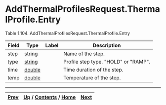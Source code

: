 # AddThermalProfilesRequest.ThermalProfile.Entry

Table 1.104. AddThermalProfilesRequest.ThermalProfile.Entry

Field| Type| Label| Description  
---|---|---|---  
step| [string](ch01s11.md "gRPC Scalar Value Types")|  | Name of the step.   
type| [string](ch01s11.md "gRPC Scalar Value Types")|  | Profile step type. "HOLD" or "RAMP".   
time| [double](ch01s11.md "gRPC Scalar Value Types")|  | Time duration of the step.   
temp| [double](ch01s11.md "gRPC Scalar Value Types")|  | Temperature of the step.   
  
  

* * *

[Prev](ch01s06s08s02.md) | [Up](ch01s06s08.md) / [Contents](index.md) / [Home](../../index.htm)|  [Next](ch01s06s08s04.md)  
---|---|---

